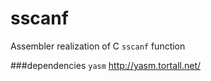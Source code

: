 # sscanf
Assembler realization of C `sscanf` function

###dependencies
`yasm` http://yasm.tortall.net/
